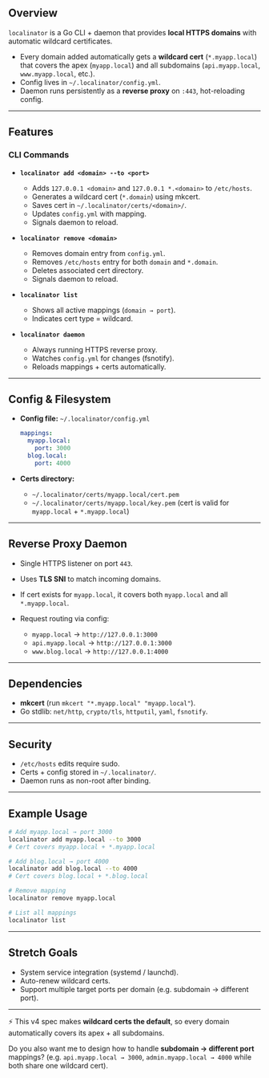 ## Overview

`localinator` is a Go CLI + daemon that provides **local HTTPS domains** with automatic wildcard certificates.

* Every domain added automatically gets a **wildcard cert** (`*.myapp.local`) that covers the apex (`myapp.local`) and all subdomains (`api.myapp.local`, `www.myapp.local`, etc.).
* Config lives in `~/.localinator/config.yml`.
* Daemon runs persistently as a **reverse proxy** on `:443`, hot-reloading config.

---

## Features

### CLI Commands

* **`localinator add <domain> --to <port>`**

  * Adds `127.0.0.1 <domain>` and `127.0.0.1 *.<domain>` to `/etc/hosts`.
  * Generates a wildcard cert (`*.domain`) using mkcert.
  * Saves cert in `~/.localinator/certs/<domain>/`.
  * Updates `config.yml` with mapping.
  * Signals daemon to reload.

* **`localinator remove <domain>`**

  * Removes domain entry from `config.yml`.
  * Removes `/etc/hosts` entry for both `domain` and `*.domain`.
  * Deletes associated cert directory.
  * Signals daemon to reload.

* **`localinator list`**

  * Shows all active mappings (`domain → port`).
  * Indicates cert type = wildcard.

* **`localinator daemon`**

  * Always running HTTPS reverse proxy.
  * Watches `config.yml` for changes (fsnotify).
  * Reloads mappings + certs automatically.

---

## Config & Filesystem

* **Config file:** `~/.localinator/config.yml`

  ```yaml
  mappings:
    myapp.local:
      port: 3000
    blog.local:
      port: 4000
  ```

* **Certs directory:**

  * `~/.localinator/certs/myapp.local/cert.pem`
  * `~/.localinator/certs/myapp.local/key.pem`
    (cert is valid for `myapp.local` + `*.myapp.local`)

---

## Reverse Proxy Daemon

* Single HTTPS listener on port `443`.
* Uses **TLS SNI** to match incoming domains.
* If cert exists for `myapp.local`, it covers both `myapp.local` and all `*.myapp.local`.
* Request routing via config:

  * `myapp.local` → `http://127.0.0.1:3000`
  * `api.myapp.local` → `http://127.0.0.1:3000`
  * `www.blog.local` → `http://127.0.0.1:4000`

---

## Dependencies

* **mkcert** (run `mkcert "*.myapp.local" "myapp.local"`).
* Go stdlib: `net/http`, `crypto/tls`, `httputil`, `yaml`, `fsnotify`.

---

## Security

* `/etc/hosts` edits require sudo.
* Certs + config stored in `~/.localinator/`.
* Daemon runs as non-root after binding.

---

## Example Usage

```bash
# Add myapp.local → port 3000
localinator add myapp.local --to 3000
# Cert covers myapp.local + *.myapp.local

# Add blog.local → port 4000
localinator add blog.local --to 4000
# Cert covers blog.local + *.blog.local

# Remove mapping
localinator remove myapp.local

# List all mappings
localinator list
```

---

## Stretch Goals

* System service integration (systemd / launchd).
* Auto-renew wildcard certs.
* Support multiple target ports per domain (e.g. subdomain → different port).

---

⚡ This v4 spec makes **wildcard certs the default**, so every domain automatically covers its apex + all subdomains.

Do you also want me to design how to handle **subdomain → different port** mappings? (e.g. `api.myapp.local → 3000`, `admin.myapp.local → 4000` while both share one wildcard cert).
